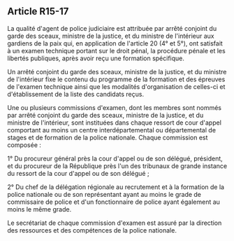Article R15-17
----
La qualité d'agent de police judiciaire est attribuée par arrêté conjoint du
garde des sceaux, ministre de la justice, et du ministre de l'intérieur aux
gardiens de la paix qui, en application de l'article 20 (4° et 5°), ont
satisfait à un examen technique portant sur le droit pénal, la procédure pénale
et les libertés publiques, après avoir reçu une formation spécifique.

Un arrêté conjoint du garde des sceaux, ministre de la justice, et du ministre
de l'intérieur fixe le contenu du programme de la formation et des épreuves de
l'examen technique ainsi que les modalités d'organisation de celles-ci et
d'établissement de la liste des candidats reçus.

Une ou plusieurs commissions d'examen, dont les membres sont nommés par arrêté
conjoint du garde des sceaux, ministre de la justice, et du ministre de
l'intérieur, sont instituées dans chaque ressort de cour d'appel comportant au
moins un centre interdépartemental ou départemental de stages et de formation de
la police nationale. Chaque commission est composée :

1° Du procureur général près la cour d'appel ou de son délégué, président, et du
procureur de la République près l'un des tribunaux de grande instance du ressort
de la cour d'appel ou de son délégué ;

2° Du chef de la délégation régionale au recrutement et à la formation de la
police nationale ou de son représentant ayant au moins le grade de commissaire
de police et d'un fonctionnaire de police ayant également au moins le même
grade.

Le secrétariat de chaque commission d'examen est assuré par la direction des
ressources et des compétences de la police nationale.
